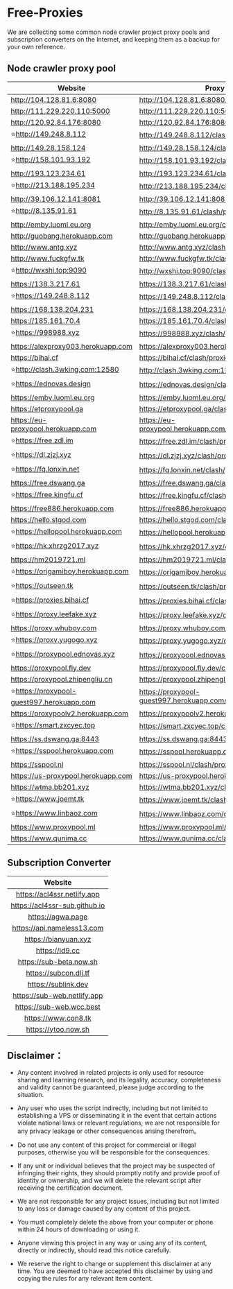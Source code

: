 # Free-Proxies

We are collecting some common node crawler project proxy pools and subscription converters on the Internet, and keeping them as a backup for your own reference.

## Node crawler proxy pool

| Website               | Proxy Pool              |
| --------------------- | ----------------------- | 
| http://104.128.81.6:8080 | http://104.128.81.6:8080/clash/proxies |
| http://111.229.220.110:5000 | http://111.229.220.110:5000/clash/proxies |
| http://120.92.84.176:8080 | http://120.92.84.176:8080/clash/proxies |
| :star:http://149.248.8.112 | http://149.248.8.112/clash/proxies |
| http://149.28.158.124 | http://149.28.158.124/clash/proxies |
| :star:http://158.101.93.192 | http://158.101.93.192/clash/proxies |
| http://193.123.234.61 | http://193.123.234.61/clash/proxies |
| :star:http://213.188.195.234 | http://213.188.195.234/clash/proxies |
| http://39.106.12.141:8081 | http://39.106.12.141:8081/clash/proxies |
| :star:http://8.135.91.61 | http://8.135.91.61/clash/proxies |
| http://emby.luoml.eu.org | http://emby.luoml.eu.org/clash/proxies |
| http://guobang.herokuapp.com | http://guobang.herokuapp.com/clash/proxies |
| http://www.antg.xyz | http://www.antg.xyz/clash/proxies |
| http://www.fuckgfw.tk | http://www.fuckgfw.tk/clash/proxies |
| :star:http://wxshi.top:9090 | http://wxshi.top:9090/clash/proxies |
| https://138.3.217.61 | https://138.3.217.61/clash/proxies |
| :star:https://149.248.8.112 | https://149.248.8.112/clash/proxies |
| https://168.138.204.231 | https://168.138.204.231/clash/proxies |
| https://185.161.70.4 | https://185.161.70.4/clash/proxies |
| :star:https://998988.xyz | https://998988.xyz/clash/proxies |
| https://alexproxy003.herokuapp.com | https://alexproxy003.herokuapp.com/clash/proxies |
| https://bihai.cf | https://bihai.cf/clash/proxies |
| :star:http://clash.3wking.com:12580 | http://clash.3wking.com:12580/clash/proxies |
| :star:https://ednovas.design | https://ednovas.design/clash/proxies |
| https://emby.luoml.eu.org | https://emby.luoml.eu.org/clash/proxies |
| https://etproxypool.ga | https://etproxypool.ga/clash/proxies |
| https://eu-proxypool.herokuapp.com | https://eu-proxypool.herokuapp.com/clash/proxies |
| :star:https://free.zdl.im | https://free.zdl.im/clash/proxies |
| :star:https://dl.zjzj.xyz | https://dl.zjzj.xyz/clash/proxies |
| :star:https://fq.lonxin.net | https://fq.lonxin.net/clash/proxies |
| https://free.dswang.ga | https://free.dswang.ga/clash/proxies |
| :star:https://free.kingfu.cf | https://free.kingfu.cf/clash/proxies |
| https://free886.herokuapp.com | https://free886.herokuapp.com/clash/proxies |
| https://hello.stgod.com | https://hello.stgod.com/clash/proxies |
| :star:https://hellopool.herokuapp.com | https://hellopool.herokuapp.com/clash/proxies |
| :star:https://hk.xhrzg2017.xyz | https://hk.xhrzg2017.xyz/clash/proxies |
| https://hm2019721.ml | https://hm2019721.ml/clash/proxies |
| :star:https://origamiboy.herokuapp.com | https://origamiboy.herokuapp.com/clash/proxies |
| :star:https://outseen.tk | https://outseen.tk/clash/proxies |
| :star:https://proxies.bihai.cf | https://proxies.bihai.cf/clash/proxies |
| :star:https://proxy.leefake.xyz | https://proxy.leefake.xyz/clash/proxies |
| https://proxy.whuboy.com | https://proxy.whuboy.com/clash/proxies |
| :star:https://proxy.yugogo.xyz | https://proxy.yugogo.xyz/clash/proxies |
| :star:https://proxypool.ednovas.xyz | https://proxypool.ednovas.xyz/clash/proxies |
| https://proxypool.fly.dev | https://proxypool.fly.dev/clash/proxies |
| https://proxypool.zhipengliu.cn | https://proxypool.zhipengliu.cn/clash/proxies |
| :star:https://proxypool-guest997.herokuapp.com | https://proxypool-guest997.herokuapp.com/clash/proxies |
| https://proxypoolv2.herokuapp.com | https://proxypoolv2.herokuapp.com/clash/proxies |
| :star:https://smart.zxcyec.top | https://smart.zxcyec.top/clash/proxies |
| https://ss.dswang.ga:8443 | https://ss.dswang.ga:8443/clash/proxies |
| :star:https://sspool.herokuapp.com | https://sspool.herokuapp.com/clash/proxies |
| https://sspool.nl | https://sspool.nl/clash/proxies |
| https://us-proxypool.herokuapp.com | https://us-proxypool.herokuapp.com/clash/proxies |
| https://wtma.bb201.xyz | https://wtma.bb201.xyz/clash/proxies |
| :star:https://www.joemt.tk | https://www.joemt.tk/clash/proxies |
| :star:https://www.linbaoz.com | https://www.linbaoz.com/clash/proxies |
| https://www.proxypool.ml | https://www.proxypool.ml/clash/proxies |
| https://www.qunima.cc | https://www.qunima.cc/clash/proxies |


## Subscription Converter

| Website | 
| :----------------: | 
| https://acl4ssr.netlify.app  |
| https://acl4ssr-sub.github.io  |
| https://agwa.page  |
| https://api.nameless13.com  |
| https://bianyuan.xyz  |
| https://id9.cc  |
| https://sub-beta.now.sh  |
| https://subcon.dlj.tf  |
| https://sublink.dev  |
| https://sub-web.netlify.app  |
| https://sub-web.wcc.best  |
| https://www.con8.tk  |
| https://ytoo.now.sh  |


## Disclaimer：

* Any content involved in related projects is only used for resource sharing and learning research, and its legality, accuracy, completeness and validity cannot be guaranteed, please judge according to the situation.

* Any user who uses the script indirectly, including but not limited to establishing a VPS or disseminating it in the event that certain actions violate national laws or relevant regulations, we are not responsible for any privacy leakage or other consequences arising therefrom。

* Do not use any content of this project for commercial or illegal purposes, otherwise you will be responsible for the consequences.

* If any unit or individual believes that the project may be suspected of infringing their rights, they should promptly notify and provide proof of identity or ownership, and we will delete the relevant script after receiving the certification document.

* We are not responsible for any project issues, including but not limited to any loss or damage caused by any content of this project.

* You must completely delete the above from your computer or phone within 24 hours of downloading or using it.

* Anyone viewing this project in any way or using any of its content, directly or indirectly, should read this notice carefully.

* We reserve the right to change or supplement this disclaimer at any time. You are deemed to have accepted this disclaimer by using and copying the rules for any relevant item content.
